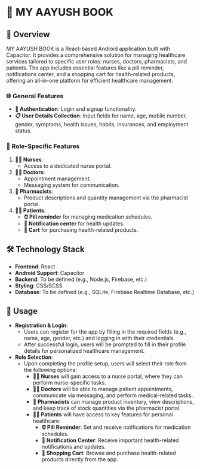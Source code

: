 # 🏥 MY AAYUSH BOOK

## 🌟 Overview
MY AAYUSH BOOK is a React-based Android application built with Capacitor. It provides a comprehensive solution for managing healthcare services tailored to specific user roles: nurses, doctors, pharmacists, and patients. The app includes essential features like a pill reminder, notifications center, and a shopping cart for health-related products, offering an all-in-one platform for efficient healthcare management.

### 🌐 General Features
- **🔐 Authentication**: Login and signup functionality.
- **📋 User Details Collection**: Input fields for name, age, mobile number, gender, symptoms, health issues, habits, insurances, and employment status.

### 🎯 Role-Specific Features
1. **👩‍⚕️ Nurses**:
   - Access to a dedicated nurse portal.
2. **👨‍⚕️ Doctors**:
   - Appointment management.
   - Messaging system for communication.
3. **💊 Pharmacists**:
   - Product descriptions and quantity management via the pharmacist portal.
4. **🧑‍⚕️ Patients**:
   - **⏰ Pill reminder** for managing medication schedules.
   - **📢 Notification center** for health updates.
   - **🛒 Cart** for purchasing health-related products.
 

## 🛠️ Technology Stack
- **Frontend**: React
- **Android Support**: Capacitor
- **Backend**: To be defined (e.g., Node.js, Firebase, etc.)
- **Styling**: CSS/SCSS
- **Database**: To be defined (e.g., SQLite, Firebase Realtime Database, etc.)
## 📘 Usage
- **Registration & Login**:
  - Users can register for the app by filling in the required fields (e.g., name, age, gender, etc.) and logging in with their credentials.
  - After successful login, users will be prompted to fill in their profile details for personalized healthcare management.
- **Role Selection**:
  - Upon completing the profile setup, users will select their role from the following options:
    - **👩‍⚕️ Nurses** will gain access to a nurse portal, where they can perform nurse-specific tasks.
    - **👨‍⚕️ Doctors** will be able to manage patient appointments, communicate via messaging, and perform medical-related tasks.
    - **💊 Pharmacists** can manage product inventory, view descriptions, and keep track of stock quantities via the pharmacist portal.
    - **🧑‍⚕️ Patients** will have access to key features for personal healthcare:
      - **⏰ Pill Reminder**: Set and receive notifications for medication schedules.
      - **📢 Notification Center**: Receive important health-related notifications and updates.
      - **🛒 Shopping Cart**: Browse and purchase health-related products directly from the app.
